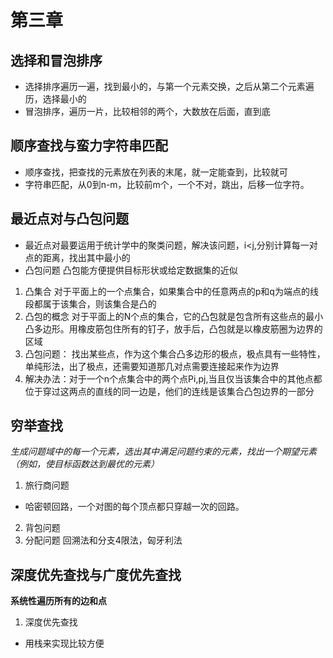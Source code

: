 # 第三章
## 选择和冒泡排序
* 选择排序遍历一遍，找到最小的，与第一个元素交换，之后从第二个元素遍历，选择最小的
* 冒泡排序，遍历一片，比较相邻的两个，大数放在后面，直到底
## 顺序查找与蛮力字符串匹配
* 顺序查找，把查找的元素放在列表的末尾，就一定能查到，比较就可
* 字符串匹配，从0到n-m，比较前m个，一个不对，跳出，后移一位字符。
## 最近点对与凸包问题
* 最近点对最要运用于统计学中的聚类问题，解决该问题，i<j,分别计算每一对点的距离，找出其中最小的
* 凸包问题 凸包能方便提供目标形状或给定数据集的近似
1. 凸集合 对于平面上的一个点集合，如果集合中的任意两点的p和q为端点的线段都属于该集合，则该集合是凸的
2. 凸包的概念 对于平面上的N个点的集合，它的凸包就是包含所有这些点的最小凸多边形。用橡皮筋包住所有的钉子，放手后，凸包就是以橡皮筋圈为边界的区域
3. 凸包问题： 找出某些点，作为这个集合凸多边形的极点，极点具有一些特性，单纯形法，出了极点，还需要知道那几对点需要连接起来作为边界
4. 解决办法：对于一个n个点集合中的两个点Pi,pj,当且仅当该集合中的其他点都位于穿过这两点的直线的同一边是，他们的连线是该集合凸包边界的一部分
## 穷举查找
*生成问题域中的每一个元素，选出其中满足问题约束的元素，找出一个期望元素（例如，使目标函数达到最优的元素）*
1. 旅行商问题
* 哈密顿回路，一个对图的每个顶点都只穿越一次的回路。
2. 背包问题
3. 分配问题 回溯法和分支4限法，匈牙利法
## 深度优先查找与广度优先查找
**系统性遍历所有的边和点**
1. 深度优先查找
* 用栈来实现比较方便
